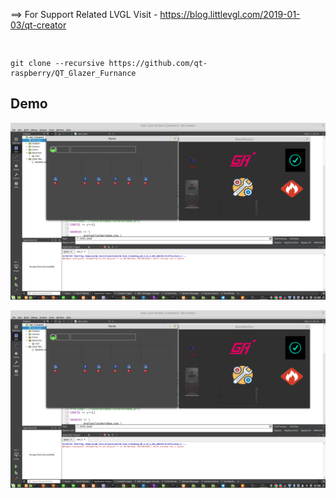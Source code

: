==> For Support Related LVGL Visit - https://blog.littlevgl.com/2019-01-03/qt-creator

```


```

```
git clone --recursive https://github.com/qt-raspberry/QT_Glazer_Furnance
```



## Demo

![Demo ](/Screenshot%20from%202019-07-10%2021-55-05.png?raw=true)

![Demo 2](https://github.com/qt-raspberry/QT_Glazer_Furnance/blob/master/Screenshot%20from%202019-07-10%2021-55-05.png?raw=true)

